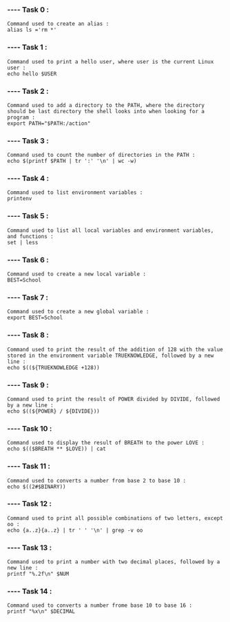 ### ---- Task 0 :

	Command used to create an alias :
	alias ls ='rm *'

### ---- Task 1 :

	Command used to print a hello user, where user is the current Linux user : 
	echo hello $USER

### ---- Task 2 :

	Command used to add a directory to the PATH, where the directory should be last directory the shell looks into when looking for a program : 
	export PATH="$PATH:/action"

### ---- Task 3 :

	Command used to count the number of directories in the PATH :
	echo $(printf $PATH | tr ':' '\n' | wc -w)

### ---- Task 4 :

	Command used to list environment variables :
	printenv

### ---- Task 5 : 
	
	Command used to list all local variables and environment variables, and functions :
	set | less

### ---- Task 6 :

	Command used to create a new local variable :
	BEST=School

### ---- Task 7 :

	Command used to create a new global variable : 
	export BEST=School

### ---- Task 8 :

	Command used to print the result of the addition of 128 with the value stored in the environment variable TRUEKNOWLEDGE, followed by a new line :
	echo $((${TRUEKNOWLEDGE +128))
	 
### ---- Task 9 :

	Command used to print the result of POWER divided by DIVIDE, followed by a new line :
	echo $((${POWER} / ${DIVIDE}))

### ---- Task 10 :

	Command used to display the result of BREATH to the power LOVE : 
	echo $(($BREATH ** $LOVE)) | cat

### ---- Task 11 :

	Command used to converts a number from base 2 to base 10 : 
	echo $((2#$BINARY))

### ---- Task 12 :

	Command used to print all possible combinations of two letters, except oo :
	echo {a..z}{a..z} | tr ' ' '\n' | grep -v oo

### ---- Task 13 :

	Command used to print a number with two decimal places, followed by a new line :
	printf "%.2f\n" $NUM

### ---- Task 14 : 

	Command used to converts a number frome base 10 to base 16 :
	printf "%x\n" $DECIMAL











